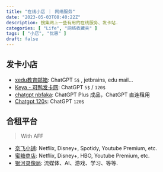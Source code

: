 ```yaml
---
title: "在线小店 ｜ 网络服务"
date: "2023-05-03T08:40:22Z"
description: 搜集网上一些有用的在线服务、发卡站.
categories: [ "Life", "网络收藏夹" ]
tags: [ "小店", "优惠" ]
draft: false
---
```


## 发卡小店

- [xedu教育邮箱](https://xedu.me/): ChatGPT `5$` , jetbrains, edu mail...
- [Keya - 可鸭发卡网](https://keya.pw/): ChatGPT `5$` / `120$`
- [chatgpt nbfaka](https://aichat.aifk.pw/): ChatGPT Plus 成品，ChatGPT 直连租用
- [Chatgpt 120`$`](https://gi0.cn/CvA): ChatGPT `120$` 

## 合租平台

> With AFF

- [奈飞小铺](https://ihezu.work/cHk9rS): Netflix, Disney+, Spotidy, Youtube Premium, etc.
- [蜜糖商店](https://metshop.vip?referrerUserNo=MTUNT6NN2PN3): Netflix, Disney+, HBO, Youtube Premium, etc.
- [银河录像局](https://nf.video/mAUkp): 流媒体、AI、游戏、学习、等等.
